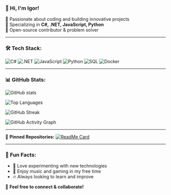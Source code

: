 ### 👋 Hi, I'm Igor!

🔹 Passionate about coding and building innovative projects  
🔹 Specializing in **C#, .NET, JavaScript, Python**  
🔹 Open-source contributor & problem solver  

---

### 🛠️ Tech Stack:
![C#](https://img.shields.io/badge/-CSharp-239120?style=flat&logo=csharp&logoColor=white)
![.NET](https://img.shields.io/badge/-.NET-512BD4?style=flat&logo=dotnet&logoColor=white)
![JavaScript](https://img.shields.io/badge/-JavaScript-F7DF1E?style=flat&logo=javascript&logoColor=black)
![Python](https://img.shields.io/badge/-Python-3776AB?style=flat&logo=python&logoColor=white)
![SQL](https://img.shields.io/badge/-SQL-4479A1?style=flat&logo=mysql&logoColor=white)
![Docker](https://img.shields.io/badge/-Docker-2496ED?style=flat&logo=docker&logoColor=white)

---

### 📊 GitHub Stats:
![GitHub stats](https://github-readme-stats.vercel.app/api?username=igorksk&show_icons=true&theme=radical)

![Top Languages](https://github-readme-stats.vercel.app/api/top-langs/?username=igorksk&layout=compact&theme=radical)

![GitHub Streak](https://github-readme-streak-stats.herokuapp.com/?user=igorksk&theme=radical)

![GitHub Activity Graph](https://github-readme-activity-graph.vercel.app/graph?username=igorksk&theme=react-dark)

---

📌 **Pinned Repositories:**
[![ReadMe Card](https://github-readme-stats.vercel.app/api/pin/?username=igorksk&repo=yourproject&theme=radical)](https://github.com/igorksk/yourproject)

---

### 🎯 Fun Facts:
- 🚀 Love experimenting with new technologies
- 🎵 Enjoy music and gaming in my free time
- 🔥 Always looking to learn and improve

🤝 **Feel free to connect & collaborate!**

